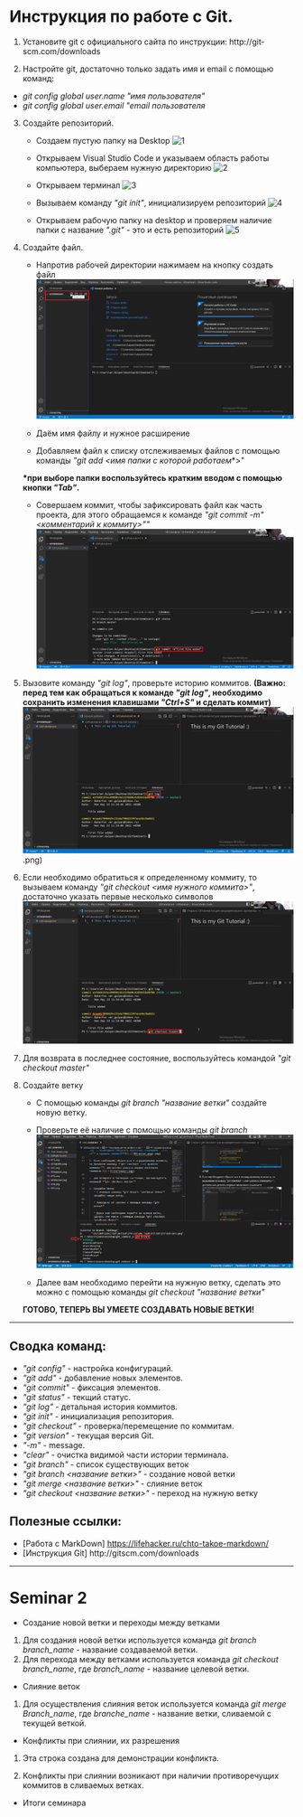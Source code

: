 # **Инструкция по работе с Git.**

1. Установите git с официального сайта по инструкции: http://git­scm.com/downloads

2. Настройте git, достаточно только задать имя и email с помощью команд: 
- *git config ­­global user.name "имя пользователя"* 
- *git config ­­global user.email "email пользователя*

3. Создайте репозиторий.
   - Создаем пустую папку на Desktop ![1](№1.png)

   - Открываем Visual Studio Code и указываем область работы компьютера, выбераем нужную директорию ![2](№2.png)

   - Открываем терминал ![3](№3.png) 

   - Вызываем команду *"git init"*, инициализируем репозиторий ![4](№4.png)

   - Открываем рабочую папку на desktop и проверяем наличие папки с название *".git"* - это и есть репозиторий ![5](№5.png)

4. Создайте файл.
   - Напротив рабочей директории нажимаем на кнопку создать файл ![1.1](№1(файл).png)

   - Даём имя файлу и нужное расширение

   - Добавляем файл  к списку отслеживаемых файлов с помощью команды *"git add <имя папки с которой работаем*\*>" 
   
   **\*при выборе папки воспользуйтесь кратким вводом с помощью кнопки *"Tab"*.**

   - Совершаем коммит, чтобы зафиксировать файл как часть проекта, для этого обращаемся к команде *"git commit -m"<комментарий к коммиту>""* ![2.1](№2(файл).png)

5. Вызовите команду *"git log"*, проверьте историю коммитов.
**(Важно: перед тем как обращаться к команде *"git log"*, необходимо сохранить изменения клавишами *"Ctrl+S"* и сделать коммит)**![3.1](№3гитлог.png).png)

6. Если необходимо обратиться к определенному коммиту, то вызываем команду *"git checkout <имя нужного коммита>"*, достаточно указать первые несколько символов ![4.1](1гитчекаут.png)

7. Для возврата в последнее состояние, воспользуйтесь командой *"git checkout master"*

8. Создайте ветку
   * С помощью команды *git branch "название ветки"* создайте новую ветку.

   * Проверьте её наличие с помощью команды *git branch* ![5.1](GitBranch1.png)

   * Далее вам необходимо перейти на нужную ветку, сделать это можно с помощью команды *git checkout "название ветки"*
   
    **ГОТОВО, ТЕПЕРЬ ВЫ УМЕЕТЕ СОЗДАВАТЬ НОВЫЕ ВЕТКИ!**
____

## Сводка команд:
- *"git config"* - настройка конфигураций.
- *"git add"* - добавление новых элементов.
- *"git commit"* - фиксация элементов.
- *"git status"* - текщий статус.
- *"git log"* - детальная история коммитов.
- *"git init"* - инициализация репозитория.
- *"git checkout"* - проверка/перемещение по коммитам.
- *"git version"* - текущая версия Git.
- *"-m"* - message.
- *"clear"* - очистка видимой части истории терминала.
- *"git branch"* - список существующих веток
- *"git branch <название ветки>"* - создание новой ветки
- *"git merge <название ветки>"* - слияние веток
- *"git checkout <название ветки>"* - переход на нужную ветку

## Полезные ссылки:
* [Работа с MarkDown] https://lifehacker.ru/chto-takoe-markdown/
* [Инструкция Git] http://git­scm.com/downloads 


---

# Seminar 2

* Создание новой ветки и переходы между ветками

1. Для создания новой ветки используется команда *git branch branch_name* - название создаваемой ветки.
2. Для перехода между ветками используется команда *git checkout branch_name*, где *branch_name* - название целевой ветки.

* Слияние веток

1. Для осуществления слияния веток используется команда *git merge Branch_name*, где *branche_name* - название ветки, сливаемой с текущей веткой.

* Конфликты при слиянии, их разрешения

1. Эта строка создана для демонстрации конфликта.

1. Конфликты при слиянии возникают при наличии противоречущих коммитов в сливаемых ветках.

* Итоги семинара